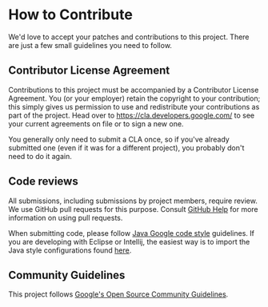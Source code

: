# How to Contribute

We'd love to accept your patches and contributions to this project. There are
just a few small guidelines you need to follow.

## Contributor License Agreement

Contributions to this project must be accompanied by a Contributor License
Agreement. You (or your employer) retain the copyright to your contribution;
this simply gives us permission to use and redistribute your contributions as
part of the project. Head over to <https://cla.developers.google.com/> to see
your current agreements on file or to sign a new one.

You generally only need to submit a CLA once, so if you've already submitted one
(even if it was for a different project), you probably don't need to do it
again.

## Code reviews

All submissions, including submissions by project members, require review. We
use GitHub pull requests for this purpose. Consult
[GitHub Help](https://help.github.com/articles/about-pull-requests/) for more
information on using pull requests.

When submitting code, please follow
[Java Google code style](https://google.github.io/styleguide/javaguide.html) guidelines.
If you are developing with Eclipse or Intellij, the easiest way is to import the Java style
configurations found [here](https://github.com/google/styleguide).

## Community Guidelines

This project follows [Google's Open Source Community
Guidelines](https://opensource.google.com/conduct/).
